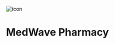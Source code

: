 ![icon](https://user-images.githubusercontent.com/71538839/234200502-b4e6f8f6-a5c4-44cd-b210-b51a40106cbd.png) 

# MedWave Pharmacy



